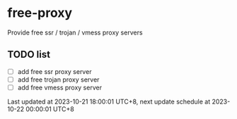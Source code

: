 
# free-proxy
Provide free ssr / trojan / vmess proxy servers


## TODO list
- [ ] add free ssr proxy server
- [ ] add free trojan proxy server
- [ ] add free vmess proxy server

Last updated at 2023-10-21 18:00:01 UTC+8, next update schedule at 2023-10-22 00:00:01 UTC+8


